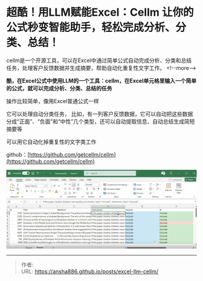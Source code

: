 # 超酷！用LLM赋能Excel：Cellm 让你的公式秒变智能助手，轻松完成分析、分类、总结！

cellm是一个开源工具，可以在Excel中通过简单公式自动完成分析、分类和总结任务，处理客户反馈数据并生成摘要，帮助自动化重复性文字工作。
&lt;!--more--&gt;

**酷，在Excel公式中使用LLM的一个工具：cellm，在Excel单元格里输入一个简单的公式，就可以完成分析、分类、总结的任务**

操作比较简单，像用Excel普通公式一样

它可以处理自动分类任务， 比如，有一列客户反馈数据，它可以自动把这些数据分成“正面”、“负面”和“中性”几个类型，还可以自动提取信息、自动总结生成简短摘要等

可以用它自动化掉重复性的文字类工作

github：[https://github.com/getcellm/cellm](https://github.com/getcellm/cellm)

![](https://raw.githubusercontent.com/ansha886/blog-images/master/cellm.webp)


---

> 作者:   
> URL: https://ansha886.github.io/posts/excel-llm-cellm/  

